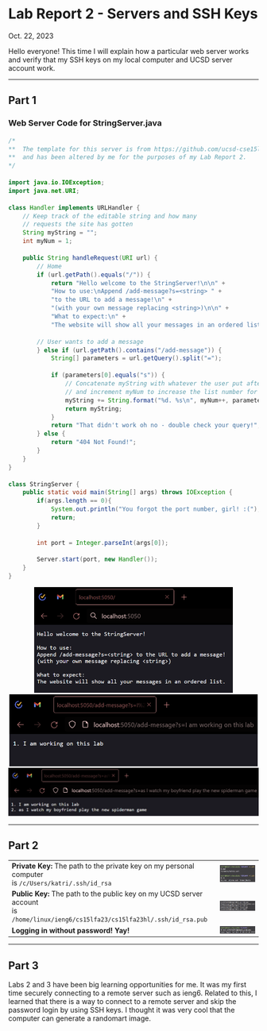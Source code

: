 # Lab Report 2 - Servers and SSH Keys

Oct. 22, 2023

Hello everyone! This time I will explain how a particular web server works and verify that my SSH keys on my local computer and UCSD server account work.

---

## Part 1

### Web Server Code for StringServer.java
```java
/*
**  The template for this server is from https://github.com/ucsd-cse15l-f23/wavelet
**  and has been altered by me for the purposes of my Lab Report 2.
*/

import java.io.IOException;
import java.net.URI;

class Handler implements URLHandler {
    // Keep track of the editable string and how many
    // requests the site has gotten
    String myString = "";
    int myNum = 1;

    public String handleRequest(URI url) {
        // Home
        if (url.getPath().equals("/")) {
            return "Hello welcome to the StringServer!\n\n" +
            "How to use:\nAppend /add-message?s=<string> " +
            "to the URL to add a message!\n" +
            "(with your own message replacing <string>)\n\n" +
            "What to expect:\n" +
            "The website will show all your messages in an ordered list.";

        // User wants to add a message
        } else if (url.getPath().contains("/add-message")) {
            String[] parameters = url.getQuery().split("=");
            
            if (parameters[0].equals("s")) {
                // Concatenate myString with whatever the user put after the =
                // and increment myNum to increase the list number for the next add
                myString += String.format("%d. %s\n", myNum++, parameters[1]);
                return myString;
            }
            return "That didn't work oh no - double check your query!";
        } else {
            return "404 Not Found!";
        }
    }
}

class StringServer {
    public static void main(String[] args) throws IOException {
        if(args.length == 0){
            System.out.println("You forgot the port number, girl! :(");
            return;
        }

        int port = Integer.parseInt(args[0]);

        Server.start(port, new Handler());
    }
}

```

<div align="center">
   <img src="img/lab02_part1-home.png" width="400px"/>
  
</div>
<div align="center">
   <img src="img/lab02_part1-add1.png" width="500px"/>
</div>
<div align="center">
   <img src="img/lab02_part1-add2.png" width="600px"/>
</div>

---

## Part 2


<table align="center">
  <tr>
    <td>
      <b>Private Key:</b> The path to the private key on my personal computer <br>is <code>/c/Users/katri/.ssh/id_rsa</code>
    </td>
    <td>
      <div align="center">
        <img src="img/lab02_part2-priv_key.png" width="300px"/>
      </div>
    </td>
  </tr>
  
  <tr>
    <td>
      <b>Public Key:</b> The path to the public key on my UCSD server account <br>is <code>/home/linux/ieng6/cs15lfa23/cs15lfa23hl/.ssh/id_rsa.pub</code>
    </td>
    <td>
      <div align="center">
        <img src="img/lab02_part2-pub_key.png" width="300px"/>
      </div>
    </td>
  </tr>
  
  <tr>
    <td>
      <b>Logging in without password! Yay!</b>
    </td>
    <td>
      <div align="center">
        <img src="img/lab02_part2-no_password.png" width="300px"/>
      </div>
    </td>
  </tr>
</table>


---

## Part 3

Labs 2 and 3 have been big learning opportunities for me. It was my first time securely connecting to a remote server such as ieng6. Related to this, I learned that there is a way to connect to a remote server and skip the password login by using SSH keys. I thought it was very cool that the computer can generate a randomart image.
